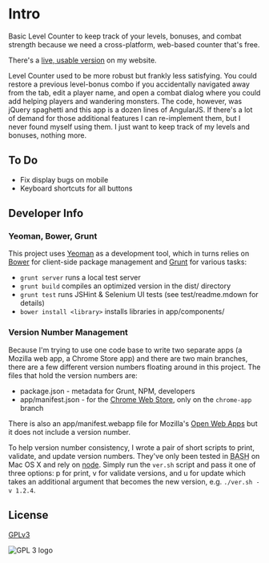 # Intro

Basic Level Counter to keep track of your levels, bonuses, and combat strength because we need a cross-platform, web-based counter that's free.

There's a [live, usable version](http://phette.net/level-counter/) on my website.

Level Counter used to be more robust but frankly less satisfying. You could restore a previous level-bonus combo if you accidentally navigated away from the tab, edit a player name, and open a combat dialog where you could add helping players and wandering monsters. The code, however, was jQuery spaghetti and this app is a dozen lines of AngularJS. If there's a lot of demand for those additional features I can re-implement them, but I never found myself using them. I just want to keep track of my levels and bonuses, nothing more.

## To Do

- Fix display bugs on mobile
- Keyboard shortcuts for all buttons

## Developer Info

### Yeoman, Bower, Grunt

This project uses [Yeoman](http://yeoman.io/) as a development tool, which in turns relies on [Bower](http://twitter.github.com/bower/) for client-side package management and [Grunt](http://gruntjs.com/) for various tasks:

- `grunt server` runs a local test server
- `grunt build` compiles an optimized version in the dist/ directory
- `grunt test` runs JSHint & Selenium UI tests (see test/readme.mdown for details)
- `bower install <library>` installs libraries in app/components/

### Version Number Management

Because I'm trying to use one code base to write two separate apps (a Mozilla web app, a Chrome Store app) and there are two main branches, there are a few different version numbers floating around in this project. The files that hold the version numbers are:

- package.json - metadata for Grunt, NPM, developers
- app/manifest.json - for the [Chrome Web Store](https://developer.chrome.com/apps/manifest.html), only on the `chrome-app` branch

There is also an app/manifest.webapp file for Mozilla's [Open Web Apps](https://developer.mozilla.org/en-US/docs/Apps/Manifest) but it does not include a version number.

To help version number consistency, I wrote a pair of short scripts to print, validate, and update version numbers. They've only been tested in <abbr title="Bourne Again Shell">BASH</abbr> on Mac OS X and rely on [node](nodejs.org). Simply run the `ver.sh` script and pass it one of three options: p for print, v for validate versions, and u for update which takes an additional argument that becomes the new version, e.g. `./ver.sh -v 1.2.4`.

## License

[GPLv3](https://www.gnu.org/licenses/gpl-3.0.html)

![GPL 3 logo](https://www.gnu.org/graphics/gplv3-127x51.png "GPLv3")

